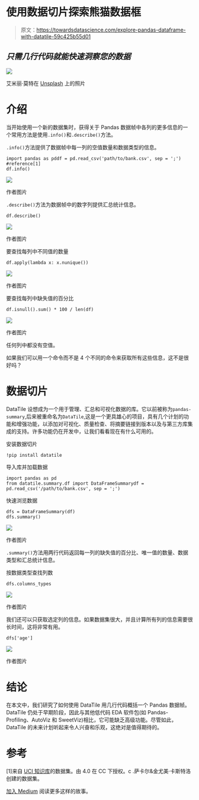 # 使用数据切片探索熊猫数据框

> 原文：<https://towardsdatascience.com/explore-pandas-dataframe-with-datatile-59c425b55d01>

## *只需几行代码就能快速洞察您的数据*

![](img/fcc2e195609bce7041fd37af18decef2.png)

艾米丽·莫特在 [Unsplash](https://unsplash.com?utm_source=medium&utm_medium=referral) 上的照片

# 介绍

当开始使用一个新的数据集时，获得关于 Pandas 数据帧中各列的更多信息的一个常用方法是使用`.info()`和`.describe()`方法。

`.info()`方法提供了数据帧中每一列的空值数量和数据类型的信息。

```
import pandas as pddf = pd.read_csv('path/to/bank.csv', sep = ';') #reference[1]
df.info()
```

![](img/681628f8d06347d5abba1f1c47fb5385.png)

作者图片

`.describe()`方法为数据帧中的数字列提供汇总统计信息。

```
df.describe()
```

![](img/1b819a36b345e2d42ba54261f52023c9.png)

作者图片

要查找每列中不同值的数量

```
df.apply(lambda x: x.nunique())
```

![](img/5948f631c666fa3c1b445a189466ef8a.png)

作者图片

要查找每列中缺失值的百分比

```
df.isnull().sum() * 100 / len(df)
```

![](img/9d2d8f928d1a71af07aec4eaa65e7c98.png)

作者图片

任何列中都没有空值。

如果我们可以用一个命令而不是 4 个不同的命令来获取所有这些信息，这不是很好吗？

# 数据切片

DataTile 设想成为一个用于管理、汇总和可视化数据的库。它以前被称为`pandas-summary`,后来被重命名为`DataTile`,这是一个更具雄心的项目，具有几个计划的功能和增强功能，以添加对可视化、质量检查、将摘要链接到版本以及与第三方库集成的支持。许多功能仍在开发中，让我们看看现在有什么可用的。

安装数据切片

```
!pip install datatile
```

导入库并加载数据

```
import pandas as pd
from datatile.summary.df import DataFrameSummarydf = pd.read_csv('/path/to/bank.csv', sep = ';')
```

快速浏览数据

```
dfs = DataFrameSummary(df)
dfs.summary()
```

![](img/3f2bdd0bd86d15d5e27131e32f50ebcf.png)

作者图片

`.summary()`方法用两行代码返回每一列的缺失值的百分比、唯一值的数量、数据类型和汇总统计信息。

按数据类型查找列数

```
dfs.columns_types
```

![](img/0c6f5f4a08396ed7fdba51e704a3d1be.png)

作者图片

我们还可以只获取选定列的信息。如果数据集很大，并且计算所有列的信息需要很长时间，这将非常有用。

```
dfs['age']
```

![](img/326e867b869674d9a1564a0b3df4067e.png)

作者图片

# 结论

在本文中，我们研究了如何使用 DataTile 用几行代码概括一个 Pandas 数据帧。DataTile 仍处于早期阶段，因此与其他低代码 EDA 软件包(如 Pandas-Profiling、AutoViz 和 SweetViz)相比，它可能缺乏高级功能。尽管如此，DataTile 的未来计划听起来令人兴奋和乐观，这绝对是值得期待的。

# 参考

[1]来自 [UCI 知识库](https://archive-beta.ics.uci.edu/ml/datasets/bank+marketing)的数据集。由 4.0 在 CC 下授权。c .萨卡尔&金尤美·卡斯特洛创建的数据集。

[加入 Medium](https://medium.com/@edwin.tan/membership) 阅读更多这样的故事。